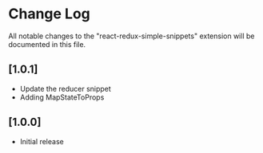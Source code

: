 # Change Log
All notable changes to the "react-redux-simple-snippets" extension will be documented in this file.

## [1.0.1]
- Update the reducer snippet
- Adding MapStateToProps 

## [1.0.0]
- Initial release